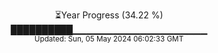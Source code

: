 <p align="center">
⏳Year Progress (34.22 %)<br>
██████████▁▁▁▁▁▁▁▁▁▁▁▁▁▁▁▁▁▁▁▁ <br>
<sub>Updated: Sun, 05 May 2024 06:02:33 GMT</sub>
</p>


